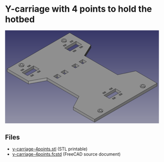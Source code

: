 
# Y-carriage with 4 points to hold the hotbed

![Y-carriage](y-carriage-4points.png)

## Files

  - [y-carriage-4points.stl](y-carriage-4points.stl) (STL printable)
  - [y-carriage-4points.fcstd](y-carriage-4points.fcstd) (FreeCAD source document)
